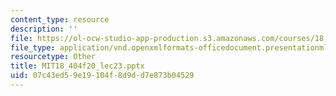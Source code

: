 ```yaml
---
content_type: resource
description: ''
file: https://ol-ocw-studio-app-production.s3.amazonaws.com/courses/18-404j-theory-of-computation-fall-2020/07c43ed59e19104f8d9dd7e873b04529_MIT18_404f20_lec23.pptx
file_type: application/vnd.openxmlformats-officedocument.presentationml.presentation
resourcetype: Other
title: MIT18_404f20_lec23.pptx
uid: 07c43ed5-9e19-104f-8d9d-d7e873b04529
---
```

